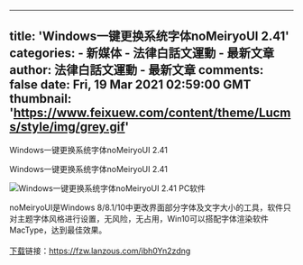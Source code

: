 
---
title: 'Windows一键更换系统字体noMeiryoUI 2.41'
categories: 
    - 新媒体
    - 法律白話文運動 - 最新文章
author: 法律白話文運動 - 最新文章
comments: false
date: Fri, 19 Mar 2021 02:59:00 GMT
thumbnail: 'https://www.feixuew.com/content/theme/Lucms/style/img/grey.gif'
---

<div>   
<p><span class="page_speeder_896543099">Windows一键更换系统字体noMeiryoUI 2.41</span></p><p><span class="page_speeder_896543099"><span class="page_speeder_896543099">Windows一键更换系统字体noMeiryoUI 2.41</span></span></p><p><span class="page_speeder_896543099"><img alt="Windows一键更换系统字体noMeiryoUI 2.41 PC软件" src="https://www.feixuew.com/content/theme/Lucms/style/img/grey.gif" data-original="https://www.feixuew.com/content/img/2021/03/202103191100147808042.jpg" title="Windows一键更换系统字体noMeiryoUI 2.41  第1张" referrerpolicy="no-referrer"></span></p><p><span class="page_speeder_896543099"><span class="page_speeder_1621302782">noMeiryoUI是Windows 8/8.1/10中更改界面部分字体及文字大小的工具，软件只对主题字体风格进行设置，无风险，无占用，Win10可以搭配字体渲染软件MacType，达到最佳效果。</span><br class="page_speeder_1477320013"><br class="page_speeder_1477320013"><span class="page_speeder_1621302782"><a href="https://www.feixuew.com/tag/602">下载</a>链接：</span><a href="https://www.feixuew.com/?sf_urldecode=aHR0cHM6Ly9mencubGFuem91cy5jb20vaWJoMFluMnpkbmc=" sf_file="1" target="_blank" rel="nofollow" class="page_speeder_33262418">https://fzw.lanzous.com/ibh0Yn2zdng</a></span></p>      
</div>
            